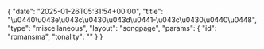 {
    "date": "2025-01-26T05:31:54+00:00",
    "title": "\u0440\u043e\u043c\u0430\u043d\u0441-\u043c\u0430\u0440\u0448",
    "type": "miscellaneous",
    "layout": "songpage",
    "params": {
        "id": "romansma",
        "tonality": ""
    }
}